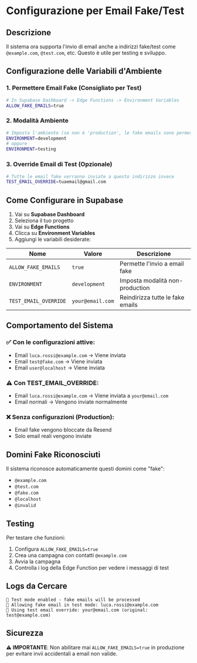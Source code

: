# Configurazione per Email Fake/Test

## Descrizione
Il sistema ora supporta l'invio di email anche a indirizzi fake/test come `@example.com`, `@test.com`, etc. Questo è utile per testing e sviluppo.

## Configurazione delle Variabili d'Ambiente

### 1. Permettere Email Fake (Consigliato per Test)
```bash
# In Supabase Dashboard -> Edge Functions -> Environment Variables
ALLOW_FAKE_EMAILS=true
```

### 2. Modalità Ambiente
```bash
# Imposta l'ambiente (se non è 'production', le fake emails sono permesse)
ENVIRONMENT=development
# oppure
ENVIRONMENT=testing
```

### 3. Override Email di Test (Opzionale)
```bash
# Tutte le email fake verranno inviate a questo indirizzo invece
TEST_EMAIL_OVERRIDE=tuaemail@gmail.com
```

## Come Configurare in Supabase

1. Vai su **Supabase Dashboard**
2. Seleziona il tuo progetto
3. Vai su **Edge Functions**
4. Clicca su **Environment Variables**
5. Aggiungi le variabili desiderate:

| Nome | Valore | Descrizione |
|------|--------|-------------|
| `ALLOW_FAKE_EMAILS` | `true` | Permette l'invio a email fake |
| `ENVIRONMENT` | `development` | Imposta modalità non-production |
| `TEST_EMAIL_OVERRIDE` | `your@email.com` | Reindirizza tutte le fake emails |

## Comportamento del Sistema

### ✅ Con le configurazioni attive:
- Email `luca.rossi@example.com` → Viene inviata
- Email `test@fake.com` → Viene inviata  
- Email `user@localhost` → Viene inviata

### ⚠️ Con TEST_EMAIL_OVERRIDE:
- Email `luca.rossi@example.com` → Viene inviata a `your@email.com`
- Email normali → Vengono inviate normalmente

### ❌ Senza configurazioni (Production):
- Email fake vengono bloccate da Resend
- Solo email reali vengono inviate

## Domini Fake Riconosciuti
Il sistema riconosce automaticamente questi domini come "fake":
- `@example.com`
- `@test.com` 
- `@fake.com`
- `@localhost`
- `@invalid`

## Testing
Per testare che funzioni:

1. Configura `ALLOW_FAKE_EMAILS=true`
2. Crea una campagna con contatti `@example.com`
3. Avvia la campagna
4. Controlla i log della Edge Function per vedere i messaggi di test

## Logs da Cercare
```
🧪 Test mode enabled - fake emails will be processed
🔄 Allowing fake email in test mode: luca.rossi@example.com
🧪 Using test email override: your@email.com (original: test@example.com)
```

## Sicurezza
⚠️ **IMPORTANTE**: Non abilitare mai `ALLOW_FAKE_EMAILS=true` in produzione per evitare invii accidentali a email non valide.
